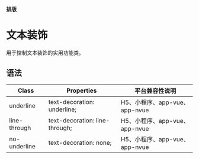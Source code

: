 #### <span class="text-lg text-gray-500 font-normal">排版</span>

<div class="w-screen"></div>

# 文本装饰
<a-typography-text>
    用于控制文本装饰的实用功能类。
</a-typography-text>

<CssPrefix />

## 语法
| Class | Properties | 平台兼容性说明
| --- | --- | ---
| <a-link status="success">underline</a-link> | <a-link>text-decoration: underline;</a-link><br/> | H5、小程序、app-vue、app-nvue
| <a-link status="success">line-through</a-link> | <a-link>text-decoration: line-through;</a-link><br/> | H5、小程序、app-vue、app-nvue
| <a-link status="success">no-underline</a-link> | <a-link>text-decoration: none;</a-link><br/> | H5、小程序、app-vue、app-nvue